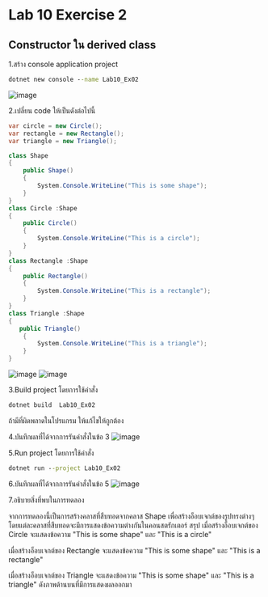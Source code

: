 # Lab 10 Exercise 2

## Constructor ใน derived class

1.สร้าง console application project

```cmd
dotnet new console --name Lab10_Ex02
```
![image](https://github.com/AnchisaPhetnoi/03376836-OOP-2566-Lab-10/assets/144197034/d3d739d0-cec7-4caf-aa41-d7211c398811)

2.เปลี่ยน code ให้เป็นดังต่อไปนี้

```cs
var circle = new Circle();
var rectangle = new Rectangle();
var triangle = new Triangle();

class Shape
{
    public Shape()
    {
        System.Console.WriteLine("This is some shape");
    }
}
class Circle :Shape
{
    public Circle()
    {
        System.Console.WriteLine("This is a circle");
    }
}
class Rectangle :Shape
{
    public Rectangle()
    {
        System.Console.WriteLine("This is a rectangle");
    }
}
class Triangle :Shape
{
   public Triangle()
    {
        System.Console.WriteLine("This is a triangle");
    }
}
```
![image](https://github.com/AnchisaPhetnoi/03376836-OOP-2566-Lab-10/assets/144197034/d37da3ea-492d-4e2a-80bd-0de00b1db0c5)
![image](https://github.com/AnchisaPhetnoi/03376836-OOP-2566-Lab-10/assets/144197034/9173ccc1-e19a-4521-bc92-246c006a8e9f)

3.Build project โดยการใช้คำสั่ง

```cmd
dotnet build  Lab10_Ex02
```

ถ้ามีที่ผิดพลาดในโปรแกรม ให้แก้ไขให้ถูกต้อง

4.บันทึกผลที่ได้จากการรันคำสั่งในข้อ 3
![image](https://github.com/AnchisaPhetnoi/03376836-OOP-2566-Lab-10/assets/144197034/064372c3-f000-4ed6-a209-3552fd3014f6)

5.Run project โดยการใช้คำสั่ง

```cmd
dotnet run --project Lab10_Ex02
```

6.บันทึกผลที่ได้จากการรันคำสั่งในข้อ 5
![image](https://github.com/AnchisaPhetnoi/03376836-OOP-2566-Lab-10/assets/144197034/3297c036-e5fb-4f5b-ac99-27f7c73923f2)

7.อธิบายสิ่งที่พบในการทดลอง

จากการทดลองนี้เป็นการสร้างคลาสที่สืบทอดจากคลาส Shape เพื่อสร้างอ็อบเจกต์ของรูปทรงต่างๆ โดยแต่ละคลาสที่สืบทอดจะมีการแสดงข้อความต่างกันในคอนสตรักเตอร์
สรุป
เมื่อสร้างอ็อบเจกต์ของ Circle จะแสดงข้อความ "This is some shape" และ "This is a circle"

เมื่อสร้างอ็อบเจกต์ของ Rectangle จะแสดงข้อความ "This is some shape" และ "This is a rectangle"

เมื่อสร้างอ็อบเจกต์ของ Triangle จะแสดงข้อความ "This is some shape" และ "This is a triangle"
ดังภาพด้านบนที่มีการแสดงผลออกมา


